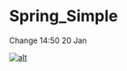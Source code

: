 Spring_Simple
=============
Change 14:50 20 Jan

[![alt](http://nightly.codenvy-stg.com/factory/resources/factory-white.png)](http://nightly.codenvy-stg.com/ide-resources/share/project/artaleks9/SPring)
